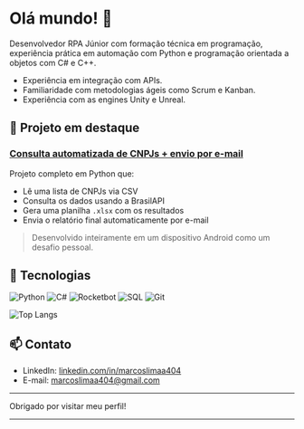 
# Olá mundo! 👋

Desenvolvedor RPA Júnior com formação técnica em programação, experiência prática em automação com Python e programação orientada a objetos com C# e C++.

- Experiência em integração com APIs.  
- Familiaridade com metodologias ágeis como Scrum e Kanban.
- Experiência com as engines Unity e Unreal.

## 🚀 Projeto em destaque

### [Consulta automatizada de CNPJs + envio por e-mail](https://github.com/marcoslimaa404/consulta-cpnj-automacao)

Projeto completo em Python que:
- Lê uma lista de CNPJs via CSV  
- Consulta os dados usando a BrasilAPI  
- Gera uma planilha `.xlsx` com os resultados  
- Envia o relatório final automaticamente por e-mail

> Desenvolvido inteiramente em um dispositivo Android como um desafio pessoal.

## 🤖 Tecnologias

![Python](https://img.shields.io/badge/Python-3776AB?style=for-the-badge&logo=python&logoColor=white)
![C#](https://img.shields.io/badge/C%23-239120?style=for-the-badge&logo=c-sharp&logoColor=white)
![Rocketbot](https://img.shields.io/badge/Rocketbot-Automation-red?style=for-the-badge)
![SQL](https://img.shields.io/badge/SQL-4479A1?style=for-the-badge&logo=postgresql&logoColor=white)
![Git](https://img.shields.io/badge/Git-F05032?style=for-the-badge&logo=git&logoColor=white)

![Top Langs](https://github-readme-stats.vercel.app/api/top-langs/?username=marcoslimaa404&layout=compact&langs_count=6&theme=tokyonight)

## 📫 Contato

- LinkedIn: [linkedin.com/in/marcoslimaa404](https://www.linkedin.com/in/marcoslimaa404)  
- E-mail: marcoslimaa404@gmail.com

---

Obrigado por visitar meu perfil!

---
